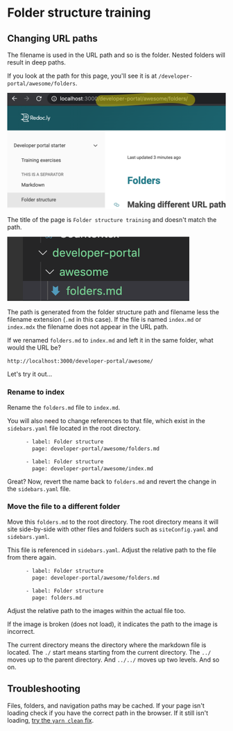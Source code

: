 # Folder structure training

## Changing URL paths

The filename is used in the URL path and so is the folder.
Nested folders will result in deep paths.

If you look at the path for this page, you'll see it is at `/developer-portal/awesome/folders`.

![path](../images/folders-url.png)

The title of the page is `Folder structure training` and doesn't match the path.

![path](../images/folders-path.png)

The path is generated from the folder structure path and filename less the filename extension (`.md` in this case).
If the file is named `index.md` or `index.mdx` the filename does not appear in the URL path.

If we renamed `folders.md` to `index.md` and left it in the same folder, what would the URL be?

```
http://localhost:3000/developer-portal/awesome/
```

Let's try it out...

### Rename to index

Rename the `folders.md` file to `index.md`.

You will also need to change references to that file, which exist in the `sidebars.yaml` file located in the root directory.

```Original
      - label: Folder structure
        page: developer-portal/awesome/folders.md
```

```New
      - label: Folder structure
        page: developer-portal/awesome/index.md
```

Great? Now, revert the name back to `folders.md` and revert the change in the `sidebars.yaml` file.


### Move the file to a different folder

Move this `folders.md` to the root directory.
The root directory means it will site side-by-side with other files and folders such as `siteConfig.yaml` and `sidebars.yaml`.

This file is referenced in `sidebars.yaml`.
Adjust the relative path to the file from there again.

```Original
      - label: Folder structure
        page: developer-portal/awesome/folders.md
```

```New
      - label: Folder structure
        page: folders.md
```

Adjust the relative path to the images within the actual file too.

If the image is broken (does not load), it indicates the path to the image is incorrect.

The current directory means the directory where the markdown file is located.
The `./` start means starting from the current directory.
The `../` moves up to the parent directory.
And `../../` moves up two levels.
And so on.

## Troubleshooting

Files, folders, and navigation paths may be cached.
If your page isn't loading check if you have the correct path in the browser.
If it still isn't loading, [try the `yarn clean` fix](/developer-portal/install#clearing-cache).
